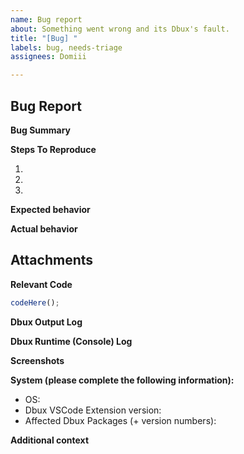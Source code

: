 ```yaml
---
name: Bug report
about: Something went wrong and its Dbux's fault.
title: "[Bug] "
labels: bug, needs-triage
assignees: Domiii

---
```


## Bug Report

**Bug Summary**
<!-- A clear and concise summary of what the bug is (in one to three short sentences). -->


**Steps To Reproduce**
<!-- Steps to reproduce the behavior. e.g.:
1. Go to '...'
1. Click on '....'
1. Scroll down to '....'
1. See error
-->

1. 
1. 
1. 

**Expected behavior**
<!-- A clear and concise description of what you expected to happen. -->


**Actual behavior**
<!-- A clear and concise description of what actually happened. -->
<!-- NOTE: The bug should be clearly understandable from the contrast of expected and actual behavior.  -->



## Attachments

**Relevant Code**
<!-- If applicable, share the code that causes the problem. -->
```js
codeHere();
```


**Dbux Output Log**
<!-- If applicable, provide a copy of the Dbux VSCode Extension's "Dbux" output channel (TEXT ONLY, NO IMAGES please). -->


**Dbux Runtime (Console) Log**
<!-- If applicable, provide a copy of the dbux-enabled application's console log (TEXT ONLY, NO IMAGES please). -->


**Screenshots**
<!-- If applicable, add screenshots to help illustrate your problem. -->


**System (please complete the following information):**
- OS: 
- Dbux VSCode Extension version: 
- Affected Dbux Packages (+ version numbers): 


**Additional context**
<!-- Add any other context about the problem here. -->

